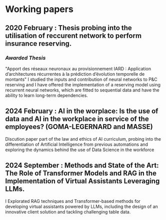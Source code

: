 # Working papers

## 2020 February : Thesis probing into the utilisation of reccurent network to perform insurance reserving.
### *Awarded Thesis*
"Apport des réseaux neuronaux au provisionnement IARD : Application d’architectures récurrentes à la prédiction d’évolution temporelle de montants"
I studied the inputs and contribution of neural networks to P&C reserving and I have offered the implementation of a reserving model using recurrent neural networks, which are fitted to sequential data and have the ability to learn long-term dependencies.

## 2024 February : AI in the worplace: Is the use of data and AI in the workplace in service of the employees? (GOMA-LEGERNARD and MASSE)
Discution paper part of the law and ethics of AI curriculum, probing into the differentiation of Artificial Intelligence from previous automations and exploring the dynamics behind the use of Data Science in the workforce

## 2024 September : Methods and State of the Art: The Role of Transformer Models and RAG in the Implementation of Virtual Assistants Leveraging LLMs.
I Explorated RAG techniques and Transformer-based methods for developing virtual assistants powered by LLMs, including the design of an innovative client solution and tackling challenging table data.
